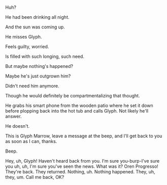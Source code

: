Huh?

He had been drinking all night.

And the sun was coming up.

He misses Glyph.

Feels guilty, worried.

Is filled with such longing, such need.

But maybe nothing's happened?

Maybe he's just outgrown him?

Didn't need him anymore.

Though he would definitely be compartmentalizing that thought.

He grabs his smart phone from the wooden patio where he set it down before plopping back into the hot tub and calls Glyph. Not likely he'll answer.

He doesn't.

This is Glyph Marrow, leave a message at the beep, and I'll get back to you as soon as I can, thanks.

Beep.

Hey, uh, Glyph! Haven't heard back from you. I'm sure you-burp-I've sure you uh, uh, I'm sure you've seen the news. What was it? Oren Progresso! They're back. They returned. Nothing, uh. Nothing happened. They, uh, they, um. Call me back, OK?